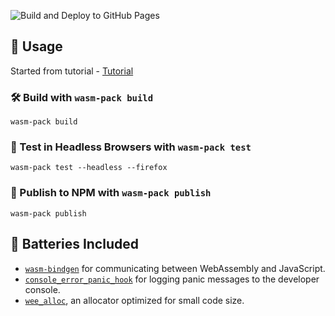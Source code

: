 ![Build and Deploy to GitHub Pages](https://github.com/Diamondlord/wasm-game-of-life/workflows/Build%20and%20Deploy%20to%20GitHub%20Pages/badge.svg?event=page_build)
## 🚴 Usage
Started from tutorial -  <a href="https://rustwasm.github.io/docs/book/game-of-life/setup.html">Tutorial</a>
### 🛠️ Build with `wasm-pack build`

```
wasm-pack build
```

### 🔬 Test in Headless Browsers with `wasm-pack test`

```
wasm-pack test --headless --firefox
```

### 🎁 Publish to NPM with `wasm-pack publish`

```
wasm-pack publish
```

## 🔋 Batteries Included

* [`wasm-bindgen`](https://github.com/rustwasm/wasm-bindgen) for communicating
  between WebAssembly and JavaScript.
* [`console_error_panic_hook`](https://github.com/rustwasm/console_error_panic_hook)
  for logging panic messages to the developer console.
* [`wee_alloc`](https://github.com/rustwasm/wee_alloc), an allocator optimized
  for small code size.
